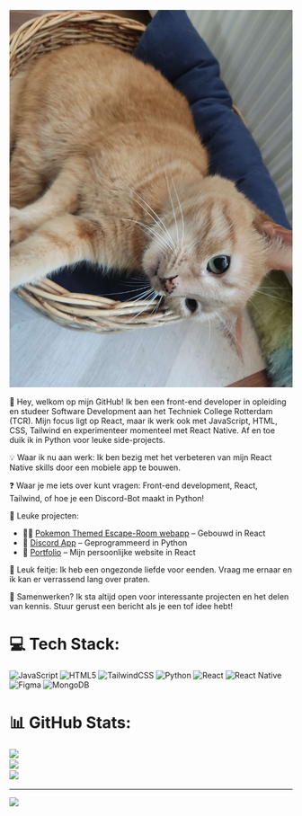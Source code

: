 ![Banner](Kitty!!.jpg)

👋 Hey, welkom op mijn GitHub!
Ik ben een front-end developer in opleiding en studeer Software Development aan het Techniek College Rotterdam (TCR). Mijn focus ligt op React, maar ik werk ook met JavaScript, HTML, CSS, Tailwind en experimenteer momenteel met React Native. Af en toe duik ik in Python voor leuke side-projects.

💡 Waar ik nu aan werk: Ik ben bezig met het verbeteren van mijn React Native skills door een mobiele app te bouwen.

❓ Waar je me iets over kunt vragen: Front-end development, React, Tailwind, of hoe je een Discord-Bot maakt in Python!

🚀 Leuke projecten:

- 🕵️‍♂️ [Pokemon Themed Escape-Room webapp](https://github.com/TechniekCollegeRotterdam/project-escaperoom) – Gebouwd in React  
- 🤖 [Discord App](https://github.com/Koen-Radenborg/Python) – Geprogrammeerd in Python  
- 🎨 [Portfolio](https://github.com/Koen-Radenborg/Portfolio) – Mijn persoonlijke website in React

  
🦆 Leuk feitje: Ik heb een ongezonde liefde voor eenden. Vraag me ernaar en ik kan er verrassend lang over praten.

🤝 Samenwerken? Ik sta altijd open voor interessante projecten en het delen van kennis. Stuur gerust een bericht als je een tof idee hebt!



# 💻 Tech Stack:
![JavaScript](https://img.shields.io/badge/javascript-%23323330.svg?style=for-the-badge&logo=javascript&logoColor=%23F7DF1E) ![HTML5](https://img.shields.io/badge/html5-%23E34F26.svg?style=for-the-badge&logo=html5&logoColor=white) ![TailwindCSS](https://img.shields.io/badge/tailwindcss-%2338B2AC.svg?style=for-the-badge&logo=tailwind-css&logoColor=white) ![Python](https://img.shields.io/badge/python-3670A0?style=for-the-badge&logo=python&logoColor=ffdd54) ![React](https://img.shields.io/badge/react-%2320232a.svg?style=for-the-badge&logo=react&logoColor=%2361DAFB) ![React Native](https://img.shields.io/badge/react_native-%2320232a.svg?style=for-the-badge&logo=react&logoColor=%2361DAFB) ![Figma](https://img.shields.io/badge/figma-%23F24E1E.svg?style=for-the-badge&logo=figma&logoColor=white) ![MongoDB](https://img.shields.io/badge/MongoDB-%234ea94b.svg?style=for-the-badge&logo=mongodb&logoColor=white)
# 📊 GitHub Stats:
![](https://github-readme-stats.vercel.app/api?username=Koen-Radenborg&theme=dark&hide_border=false&include_all_commits=true&count_private=true)<br/>
![](https://nirzak-streak-stats.vercel.app/?user=Koen-Radenborg&theme=dark&hide_border=false)<br/>
![](https://github-readme-stats.vercel.app/api/top-langs/?username=Koen-Radenborg&theme=dark&hide_border=false&include_all_commits=true&count_private=true&layout=compact)

---
[![](https://visitcount.itsvg.in/api?id=Koen-Radenborg&icon=0&color=0)](https://visitcount.itsvg.in)
